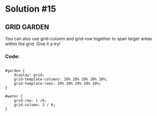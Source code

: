 
# Solution #15

## GRID GARDEN

You can also use grid-column and grid-row together to span larger areas within the grid. Give it a try!

### Code: 

```

#garden {
    display: grid;
    grid-template-columns: 20% 20% 20% 20% 20%;
    grid-template-rows: 20% 20% 20% 20% 20%;
}

#water {
    grid-row: 1 /6; 
    grid-column: 2 / 6; 
}


```
